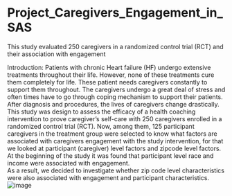 # Project_Caregivers_Engagement_in_SAS
This study evaluated 250 caregivers in a randomized control trial (RCT) and their association with engagement

Introduction: Patients with chronic Heart failure (HF) undergo extensive treatments throughout their life. 
However, none of these treatments cure them completely for life. These patient needs caregivers constantly to support them throughout. 
The caregivers undergo a great deal of stress and often times have to go through coping mechanism to support their patients. 
After diagnosis and procedures, the lives of caregivers change drastically. This study was design to assess the efficacy of a
health coaching intervention to prove caregiver’s self-care with 250 caregivers enrolled in a randomized control trial (RCT). 
Now, among them, 125 participant caregivers in the treatment group were selected to know what factors are associated with caregivers 
engagement with the study intervention, for that we looked at participant  (caregiver) level factors and zipcode level factors. 
At the beginning of the study it was found that participant level race and income were associated with engagement.  
As a result, we decided to investigate whether zip code level characteristics were also associated with engagement and 
participant characteristics.![image](https://github.com/Aaarpitaa/Project_Caregivers_Engagement/assets/132159165/e5c4daaf-b64c-42bd-af3b-fc288a41f4eb)
